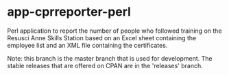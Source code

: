 app-cprreporter-perl
====================

Perl application to report the number of people who followed training on the Resusci Anne Skills Station based on an Excel sheet containing the employee list and an XML file containing the certificates.

Note: this branch is the master branch that is used for development. The stable releases that are offered on CPAN are in the 'releases' branch.

